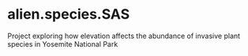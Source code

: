 # alien.species.SAS
Project exploring how elevation affects the abundance of invasive plant species in Yosemite National Park
